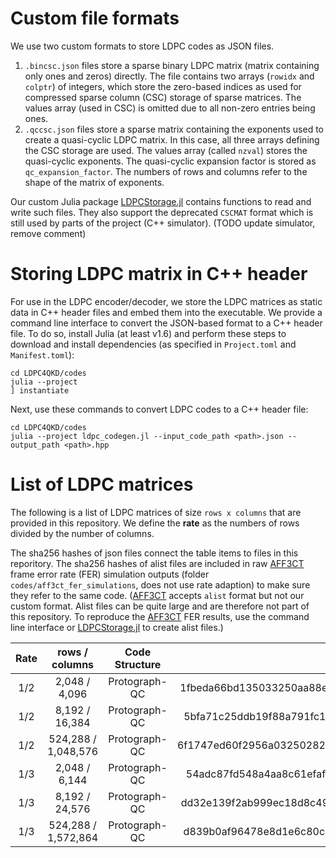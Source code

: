 # Custom file formats
We use two custom formats to store LDPC codes as JSON files.

1. `.bincsc.json` files store a sparse binary LDPC matrix (matrix containing only ones and zeros) directly. 
The file contains two arrays (`rowidx` and `colptr`) of integers, which store the zero-based indices as used for compressed sparse column (CSC) storage of sparse matrices. 
The values array (used in CSC) is omitted due to all non-zero entries being ones.
2. `.qccsc.json` files store a sparse matrix containing the exponents used to create a quasi-cyclic LDPC matrix. 
In this case, all three arrays defining the CSC storage are used. 
The values array (called `nzval`) stores the quasi-cyclic exponents. 
The quasi-cyclic expansion factor is stored as `qc_expansion_factor`. The numbers of rows and columns refer to the shape of the matrix of exponents.

Our custom Julia package [LDPCStorage.jl](https://github.com/XQP-Munich/LDPCStorage.jl) contains functions to read and write such files. They also support the deprecated `CSCMAT` format which is still used by parts of the project (C++ simulator). (TODO update simulator, remove comment) 

# Storing LDPC matrix in C++ header
For use in the LDPC encoder/decoder, we store the LDPC matrices as static data in C++ header files and embed them into the executable.
We provide a command line interface to convert the JSON-based format to a C++ header file.
To do so, install Julia (at least v1.6) and perform these steps to download and install dependencies (as specified in `Project.toml` and `Manifest.toml`):

    cd LDPC4QKD/codes
    julia --project
    ] instantiate

Next, use these commands to convert LDPC codes to a C++ header file:

    cd LDPC4QKD/codes
    julia --project ldpc_codegen.jl --input_code_path <path>.json --output_path <path>.hpp


# List of LDPC matrices

The following is a list of LDPC matrices of size `rows x columns` that are provided in this repository. We define the **rate** as the numbers of rows divided by the number of columns.

The sha256 hashes of json files connect the table items to files in this reporitory. The sha256 hashes of alist files are included in raw [AFF3CT](https://github.com/aff3ct/aff3ct) frame error rate (FER) simulation outputs (folder `codes/aff3ct_fer_simulations`, does not use rate adaption) to make sure they refer to the same code. 
([AFF3CT](https://github.com/aff3ct/aff3ct) accepts `alist` format but not our custom format. 
Alist files can be quite large and are therefore not part of this repository. 
To reproduce the [AFF3CT](https://github.com/aff3ct/aff3ct) FER results, use the command line interface or [LDPCStorage.jl](https://github.com/XQP-Munich/LDPCStorage.jl) to create alist files.)


| Rate  |    rows / columns    | Code Structure |                       sha256 of alist file                       |                       sha256 of json file                        |
|:-----:|:--------------------:|:--------------:|:----------------------------------------------------------------:|:----------------------------------------------------------------:|
|  1/2  |    2,048 / 4,096     | Protograph-QC  | 1fbeda66bd135033250aa88ef526f0bb5bb0a5dc9b61e7a960db1f03cb1dd935 | 098de6e117e43a408603758a3cb1985d9c18c188d08598485b22ab3b2235e8a5 |
|  1/2  |    8,192 / 16,384    | Protograph-QC  | 5bfa71c25ddb19f88a791fc15da9ecbe09dbe3bd49ebba87ecb596f5e1a6ea4f | 44dead953402ebe461f6c3895cc66b7f24366c6bd27ec84bb11de206778117a6 |
|  1/2  | 524,288 / 1,048,576  | Protograph-QC  | 6f1747ed60f2956a03250282395baba2437d1684588cec7b58e63b395fe133ca | 9f8c301f67b663c673a6feec52c8cc8b122bef97fe9aa06208f634be2f652c6f |
|  1/3  |    2,048 / 6,144     | Protograph-QC  | 54adc87fd548a4aa8c61efaf54194beca750afd72124ff52846bee4ee2cf482a | 608f5ab52838bf1c1660412824de51237879e2bc5a2b073369852a2d7c8a0c24 |
|  1/3  |    8,192 / 24,576    | Protograph-QC  | dd32e139f2ab999ec18d8c4933dcb112fbfa4a26b511f29f57cd71590c8440dc | 9b053763c2092802c02791da2d145b13bec8af11646d44bcb9f2db3284961606 |
|  1/3  | 524,288  / 1,572,864 | Protograph-QC  | d839b0af96478e8d1e6c80ce52236aa284fcffcdc6ef7ed1603598a5eb22f184 | 7f8df4cb9e4ef53d12f99813634e93e9d447ed7393d69e25dbd6e290ee601e43 |
